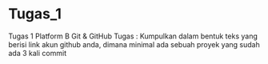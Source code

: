# Tugas_1
Tugas 1 Platform B
Git & GitHub
Tugas :
Kumpulkan dalam bentuk teks yang berisi link akun github anda, dimana minimal ada sebuah proyek yang sudah ada 3 kali commit
